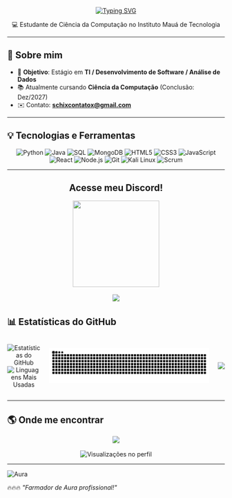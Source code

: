 <!-- Título animado -->
<p align="center">
<a href="https://git.io/typing-svg"><img src="https://readme-typing-svg.demolab.com?font=Lato&weight=800&size=34&pause=1000&color=5809B8&background=E4E0FF00&center=true&vCenter=true&width=435&lines=Oii%2C+eu+sou+o+Renan%F0%9F%91%8B+" alt="Typing SVG" /></a>
</p>


<p align="center">
  💻 Estudante de Ciência da Computação no Instituto Mauá de Tecnologia  
</p>

---

## 📍 Sobre mim
- 🎯 **Objetivo**: Estágio em **TI / Desenvolvimento de Software / Análise de Dados**
- 📚 Atualmente cursando **Ciência da Computação** (Conclusão: Dez/2027)
- ✉️ Contato: **schixcontatox@gmail.com**

---

## 💡 Tecnologias e Ferramentas
<div align="center">
  
![Python](https://img.shields.io/badge/Python-3776AB?style=for-the-badge&logo=python&logoColor=white)
![Java](https://img.shields.io/badge/Java-ED8B00?style=for-the-badge&logo=java&logoColor=white)
![SQL](https://img.shields.io/badge/SQL-003B57?style=for-the-badge&logo=postgresql&logoColor=white)
![MongoDB](https://img.shields.io/badge/MongoDB-4EA94B?style=for-the-badge&logo=mongodb&logoColor=white)
![HTML5](https://img.shields.io/badge/HTML5-E34F26?style=for-the-badge&logo=html5&logoColor=white)
![CSS3](https://img.shields.io/badge/CSS3-1572B6?style=for-the-badge&logo=css3&logoColor=white)
![JavaScript](https://img.shields.io/badge/JavaScript-F7E017?style=for-the-badge&logo=javascript&logoColor=black)
![React](https://img.shields.io/badge/React-61DBFB?style=for-the-badge&logo=react&logoColor=black)
![Node.js](https://img.shields.io/badge/Node.js-3C873A?style=for-the-badge&logo=node.js&logoColor=white)
![Git](https://img.shields.io/badge/Git-F05032?style=for-the-badge&logo=git&logoColor=white)
![Kali Linux](https://img.shields.io/badge/Kali_Linux-557C94?style=for-the-badge&logo=kalilinux&logoColor=white)
![Scrum](https://img.shields.io/badge/Scrum-009FDA?style=for-the-badge&logo=scrumalliance&logoColor=white)

</div>

---
<h2 align="center">Acesse meu Discord!</h2>
<p align="center">
  <a href="https://discord.com/users/502678474180395013">
    <img src="https://media.discordapp.net/attachments/1168202173633531944/1405289232959934484/GIF-2025-08-13-17-36-53.gif?ex=689e4916&is=689cf796&hm=d51bdf5b1ad815ba3a31ae3f509e6a63f92cd7b2e6bbbb96ed61ad9fe18ac10f&=" width="200" height="200" />
  </a>
</p>
<p align="center">
  <a href="https://discord.com/users/502678474180395013">
    <img src="https://img.shields.io/badge/Discord-7289DA?style=for-the-badge&logo=discord&logoColor=white"/>
  </a>
</p>

## 📊 Estatísticas do GitHub
<div align="center" style="display: flex; align-items: center; justify-content: center; gap: 20px;">
  
<div>
  
![Estatísticas do GitHub](https://github-readme-stats.vercel.app/api?username=tello24&show_icons=true&theme=radical)  
![Linguagens Mais Usadas](https://github-readme-stats.vercel.app/api/top-langs/?username=tello24&layout=compact&theme=radical)

</div>

<div align=center>
    <img src="https://raw.githubusercontent.com/tello24/tello24/output/snake.svg" alt="Snake animation" />
  </div>
<div>
  <img src="https://media.discordapp.net/attachments/1168202173633531944/1405289232959934484/GIF-2025-08-13-17-36-53.gif" width="200"/>
</div>

</div>

---

## 🌎 Onde me encontrar
<p align="center">
  <a href="https://www.linkedin.com/in/renan-schiavotello-7495b72b6/">
    <img src="https://img.shields.io/badge/LinkedIn-0077B5?style=for-the-badge&logo=linkedin&logoColor=white"/>
  </a>
</p>

<p align="center">
  <img src="https://komarev.com/ghpvc/?username=tello24&color=blue&style=flat-square" alt="Visualizações no perfil"/>
</p>

---
![Aura](https://img.shields.io/badge/Red%20Hat-EE0000.svg?style=for-the-badge&logo=Red-Hat&logoColor=white)

🔥🔥🔥 *"Farmador de Aura profissional!"* 
